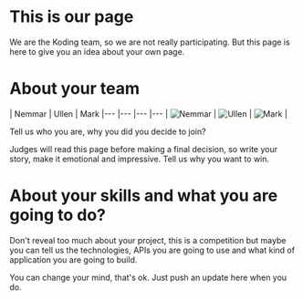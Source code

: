 This is our page
================

We are the Koding team, so we are not really participating. But this page is here
to give you an idea about your own page.


About your team
===========================

| Nemmar | Ullen | Mark 
|--- |--- |--- |---
| ![Nemmar](https://pbs.twimg.com/profile_images/378800000863144334/uZWGPcJz_400x400.jpeg) | ![Ullen](https://pbs.twimg.com/profile_images/1416284972/NitinGupta-1.jpg) | ![Mark](https://pbs.twimg.com/profile_images/533920104249954305/8KZPcvIa.jpeg) | 

Tell us who you are, why you did you decide to join?

Judges will read this page before making a final decision, so write your story, make it emotional and impressive.
Tell us why you want to win.


About your skills and what you are going to do?
=======
Don't reveal too much about your project, this is a competition but maybe
you can tell us the technologies, APIs you are going to use and what kind
of application you are going to build.

You can change your mind, that's ok. Just push an update here when you do.


